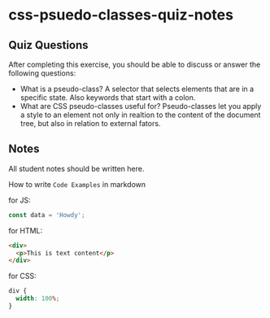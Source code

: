 # css-psuedo-classes-quiz-notes

## Quiz Questions

After completing this exercise, you should be able to discuss or answer the following questions:

- What is a pseudo-class?
  A selector that selects elements that are in a specific state. Also keywords that start with a colon.
- What are CSS pseudo-classes useful for?
  Pseudo-classes let you apply a style to an element not only in realtion to the content of the document tree, but also in relation to external fators.

## Notes

All student notes should be written here.

How to write `Code Examples` in markdown

for JS:

```javascript
const data = 'Howdy';
```

for HTML:

```html
<div>
  <p>This is text content</p>
</div>
```

for CSS:

```css
div {
  width: 100%;
}
```

